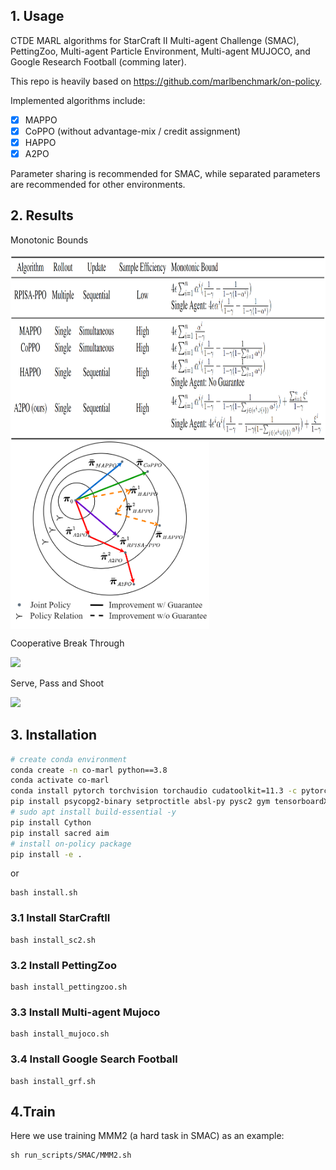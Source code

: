 ## 1. Usage

CTDE MARL algorithms for StarCraft II Multi-agent Challenge (SMAC), PettingZoo, Multi-agent Particle Environment, Multi-agent MUJOCO, and Google Research Football (comming later).

This repo is heavily based on https://github.com/marlbenchmark/on-policy.

Implemented algorithms include:
- [x] MAPPO
- [x] CoPPO (without advantage-mix / credit assignment) 
- [x] HAPPO
- [x] A2PO

Parameter sharing is recommended for SMAC, while separated parameters are recommended for other environments.

## 2. Results

Monotonic Bounds

<img src="./media/bound.png" height = "300" alt="bounds" align=center />
<img src="./media/vis_bound.png" height = "300" alt="bounds" align=center />

Cooperative Break Through

![](./media/cooperative-break-through.gif)

Serve, Pass and Shoot

![](./media/serve-pass-and-shoot.gif)

## 3. Installation

``` Bash
# create conda environment
conda create -n co-marl python==3.8
conda activate co-marl
conda install pytorch torchvision torchaudio cudatoolkit=11.3 -c pytorch -y
pip install psycopg2-binary setproctitle absl-py pysc2 gym tensorboardX
# sudo apt install build-essential -y
pip install Cython
pip install sacred aim
# install on-policy package
pip install -e .
```

or 

```shell
bash install.sh
```


### 3.1 Install StarCraftII

```shell
bash install_sc2.sh
```

### 3.2 Install PettingZoo

```shell
bash install_pettingzoo.sh
```

### 3.3 Install Multi-agent Mujoco

```shell
bash install_mujoco.sh
```

### 3.4 Install Google Search Football
```shell
bash install_grf.sh
```

## 4.Train
Here we use training MMM2 (a hard task in SMAC) as an example:
```
sh run_scripts/SMAC/MMM2.sh
```